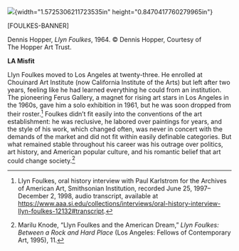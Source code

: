 ![](media/image1.png){width="1.5725306211723535in" height="0.8470417760279965in"}

\[FOULKES-BANNER\]

Dennis Hopper, *Llyn Foulkes*, 1964. © Dennis Hopper, Courtesy of The Hopper Art Trust.

**LA Misfit**

Llyn Foulkes moved to Los Angeles at twenty-three. He enrolled at Chouinard Art Institute (now California Institute of the Arts) but left after two years, feeling like he had learned everything he could from an institution. The pioneering Ferus Gallery, a magnet for rising art stars in Los Angeles in the 1960s, gave him a solo exhibition in 1961, but he was soon dropped from their roster.[^1] Foulkes didn’t fit easily into the conventions of the art establishment: he was reclusive, he labored over paintings for years, and the style of his work, which changed often, was never in concert with the demands of the market and did not fit within easily definable categories. But what remained stable throughout his career was his outrage over politics, art history, and American popular culture, and his romantic belief that art could change society.[^2]

[^1]: Llyn Foulkes, oral history interview with Paul Karlstrom for the Archives of American Art, Smithsonian Institution, recorded June 25, 1997–December 2, 1998, audio transcript, available at <https://www.aaa.si.edu/collections/interviews/oral-history-interview-llyn-foulkes-12132#transcript>.

[^2]: Marilu Knode, “Llyn Foulkes and the American Dream,” *Llyn Foulkes: Between a Rock and Hard Place* (Los Angeles: Fellows of Contemporary Art, 1995), 11.
